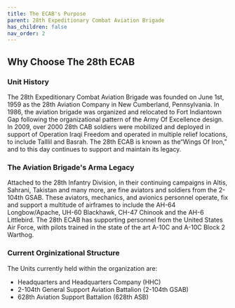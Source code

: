 ```yaml
---
title: The ECAB's Purpose
parent: 28th Expeditionary Combat Aviation Brigade
has_children: false
nav_order: 2
---
```

## Why Choose The 28th ECAB

### Unit History

The 28th Expeditionary Combat Aviation Brigade was founded on June 1st, 1959 as the 28th Aviation Company in New Cumberland, Pennsylvania. In 1986, the aviation brigade was organized and relocated to Fort Indiantown Gap following the organizational pattern of the Army Of Excellence design. In 2009, over 2000 28th CAB soldiers were mobilized and deployed in support of Operation Iraqi Freedom and operated in multiple relief locations, to include Talllil and Basrah. The 28th ECAB is known as the“Wings Of Iron,” and to this day continues to support and maintain its legacy.

### The Aviation Brigade's Arma Legacy

Attached to the 28th Infantry Division, in their continuing campaigns in Altis, Sahrani, Takistan and many more, are fine aviators and soldiers from the 2-104th GSAB. These aviators, mechanics, and avionics personnel operate, fix and support a multitude of airframes to include the AH-64 Longbow/Apache, UH-60 Blackhawk, CH-47 Chinook and the AH-6 Littlebird. The 28th ECAB has supporting personnel from the United States Air Force, with pilots trained in the state of the art A-10C and A-10C Block 2 Warthog.

### Current Orginizational Structure
The Units currently held within the organization are:
- Headquarters and Headquarters Company (HHC)
- 2-104th General Support Aviation Battalion (2-104th GSAB)
- 628th Aviation Support Battalion (628th ASB)
